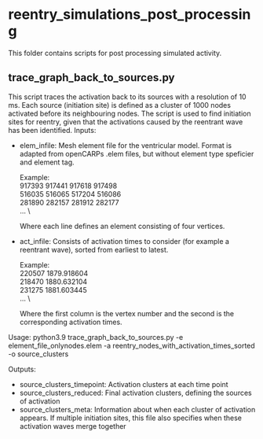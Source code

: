 # reentry_simulations_post_processing


This folder contains scripts for post processing simulated activity.



## trace_graph_back_to_sources.py
This script traces the activation back to its sources with a resolution of 10 ms. Each source (initiation site) is defined as a cluster of 1000 nodes activated before its neighbouring nodes. The script is used to find initiation sites for reentry, given that the activations caused by the reentrant wave has been identified.
Inputs:
* elem_infile: Mesh element file for the ventricular model. Format is adapted from openCARPs .elem files, but without element type speficier and element tag. 

  Example:\
  917393 917441 917618 917498 \
  516035 516065 517204 516086 \
  281890 282157 281912 282177 \
  ... \
  
  Where each line defines an element consisting of four vertices.

* act_infile: Consists of activation times to consider (for example a reentrant wave), sorted from earliest to latest. 

  Example:\
  220507 1879.918604 \
  218470 1880.632104 \
  231275 1881.603445 \
  ... \

  Where the first column is the vertex number and the second is the corresponding activation times.

Usage:
python3.9 trace_graph_back_to_sources.py -e element_file_onlynodes.elem  -a reentry_nodes_with_activation_times_sorted -o source_clusters

Outputs:
*  source_clusters_timepoint: Activation clusters at each time point 
*  source_clusters_reduced: Final activation clusters, defining the sources of activation
*  source_clusters_meta: Information about when each cluster of activation appears. If multiple initiation sites, this file also specifies when these activation waves merge together

